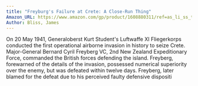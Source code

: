 ```yaml
---
title: "Freyburg's Failure at Crete: A Close-Run Thing"
Amazon_URL: https://www.amazon.com/gp/product/1608880311/ref=as_li_ss_tl?ie=UTF8&linkCode=ll1&tag=internetbo00a-20
Author: Bliss, James
---
```

On 20 May 1941, Generaloberst Kurt Student's Luftwaffe XI Fliegerkorps conducted the first operational airborne invasion in history to seize Crete. Major-General Bernard Cyril Freyberg VC, 2nd New Zealand Expeditionary Force, commanded the British forces defending the island. Freyberg, forewarned of the details of the invasion, possessed numerical superiority over the enemy, but was defeated within twelve days. Freyberg, later blamed for the defeat due to his perceived faulty defensive dispositi